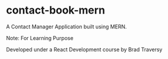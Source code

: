 # contact-book-mern

A Contact Manager Application built using MERN. 

Note: For Learning Purpose

Developed under a React Development course by Brad Traversy 

